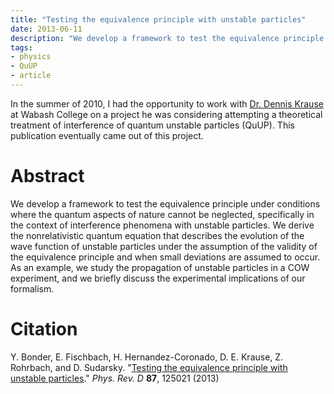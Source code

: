 ```yaml
---
title: "Testing the equivalence principle with unstable particles"
date: 2013-06-11
description: "We develop a framework to test the equivalence principle under conditions where the quantum aspects of nature cannot be neglected, specifically in the context of interference phenomena with unstable particles."
tags:
- physics
- QuUP
- article
---
```


In the summer of 2010, I had the opportunity to work with [Dr. Dennis Krause](https://www.wabash.edu/academics/profiles/home.cfm?site_folder=physics&vdeptid=29&facname=kraused) at Wabash College on a project he was considering attempting a theoretical treatment of interference of quantum unstable particles (QuUP).  This publication eventually came out of this project.

# Abstract

We develop a framework to test the equivalence principle under conditions where the quantum aspects of nature cannot be neglected, specifically in the context of interference phenomena with unstable particles. We derive the nonrelativistic quantum equation that describes the evolution of the wave function of unstable particles under the assumption of the validity of the equivalence principle and when small deviations are assumed to occur. As an example, we study the propagation of unstable particles in a COW experiment, and we briefly discuss the experimental implications of our formalism.

# Citation

Y. Bonder, E. Fischbach, H. Hernandez-Coronado, D. E. Krause, Z. Rohrbach, and D. Sudarsky. "[Testing the equivalence principle with unstable particles](https://journals.aps.org/prd/abstract/10.1103/PhysRevD.87.125021)."
_Phys. Rev. D_ **87**, 125021 (2013)